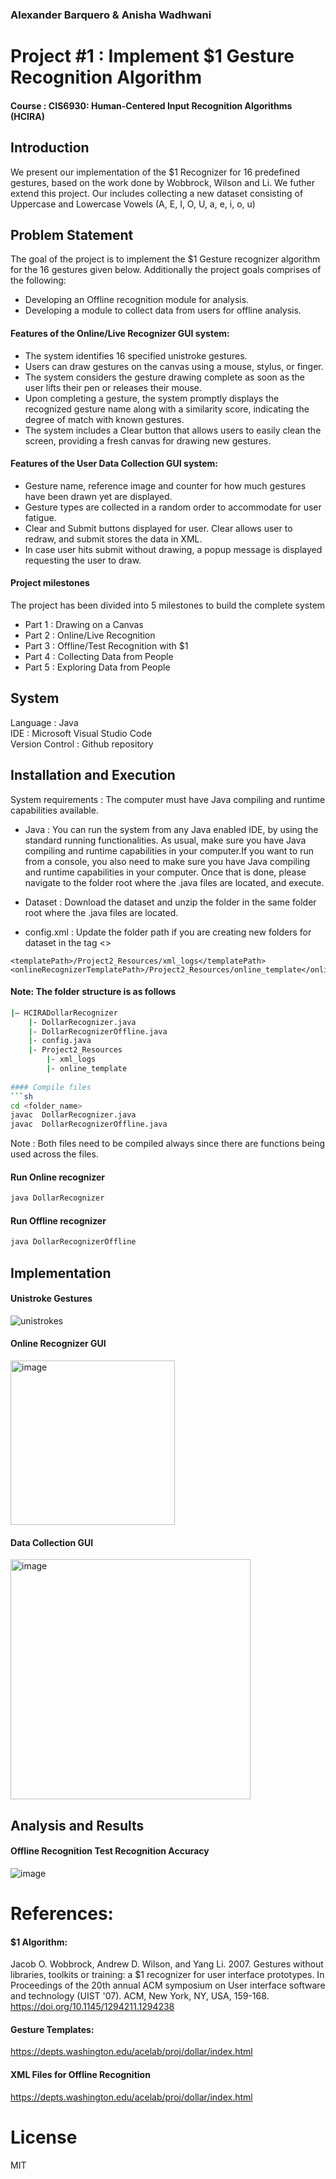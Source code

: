 ### Alexander Barquero & Anisha Wadhwani

# Project #1 : Implement $1 Gesture Recognition Algorithm 

#### Course : CIS6930: Human-Centered Input Recognition Algorithms (HCIRA)

## Introduction
We present our implementation of the $1 Recognizer for 16 predefined gestures, based on the work done by Wobbrock, Wilson and Li.
We futher extend this project. Our includes collecting a new dataset consisting of Uppercase and Lowercase Vowels (A, E, I, O, U, a, e, i, o, u)

## Problem Statement
The goal of the project is to implement the $1 Gesture recognizer algorithm for the 16 gestures given below. Additionally the project goals comprises of the following:
- Developing an Offline recognition module for analysis.
- Developing a module to collect data from users for offline analysis. 

#### Features of the Online/Live Recognizer GUI system: 
- The system identifies 16 specified unistroke gestures.
- Users can draw gestures on the canvas using a mouse, stylus, or finger.
- The system considers the gesture drawing complete as soon as the user lifts their pen or releases their mouse.
- Upon completing a gesture, the system promptly displays the recognized gesture name along with a similarity score, indicating the degree of match with known gestures.
- The system includes a Clear button that allows users to easily clean the screen, providing a fresh canvas for drawing new gestures.

#### Features of the User Data Collection GUI system:
- Gesture name, reference image and counter for how much gestures have been drawn yet are displayed.
- Gesture types are collected in a random order to accommodate for user fatigue.
- Clear and Submit buttons displayed for user. Clear allows user to redraw, and submit stores the data in XML. 
- In case user hits submit without drawing, a popup message is displayed requesting the user to draw.

#### Project milestones
The project has been divided into 5 milestones to build the complete system 
- Part 1 : Drawing on a Canvas 
- Part 2 : Online/Live Recognition 
- Part 3 : Offline/Test Recognition with $1 
- Part 4 : Collecting Data from People 
- Part 5 : Exploring Data from People 

## System
Language : Java   
IDE : Microsoft Visual Studio Code   
Version Control : Github repository   

## Installation and Execution

System requirements : The computer must have Java compiling and runtime capabilities available.
* Java : You can run the system from any Java enabled IDE, by using the standard running functionalities. As usual, make sure you have Java compiling and runtime capabilities in your computer.If you want to run from a console, you also need to make sure you have Java compiling and runtime capabilities in your computer. Once that is done, please navigate to the folder root where the .java files are located, and execute. 

* Dataset : Download the dataset and unzip the folder in the same folder root where the .java files are located. 

* config.xml : Update the folder path if you are creating new folders for dataset in the tag <templatePath> <>
```
<templatePath>/Project2_Resources/xml_logs</templatePath>
<onlineRecognizerTemplatePath>/Project2_Resources/online_template</onlineRecognizerTemplatePath>
```
#### Note: The folder structure is as follows

```sh
|— HCIRADollarRecognizer
	|- DollarRecognizer.java
	|- DollarRecognizerOffline.java
	|- config.java
	|- Project2_Resources
		|- xml_logs
		|- online_template
  
#### Compile files
```sh
cd <folder_name>
javac  DollarRecognizer.java
javac  DollarRecognizerOffline.java
```
Note : Both files need to be compiled always since there are functions being used across the files. 


#### Run Online recognizer 
```sh
java DollarRecognizer
```

#### Run Offline recognizer 
```sh
java DollarRecognizerOffline
```  

## Implementation

#### Unistroke Gestures 
![unistrokes](https://github.com/alebar000/HCIRADollarRecognizer/assets/36306448/b014c199-89ae-43b4-84b8-42e223fb69d4)

#### Online Recognizer GUI
<img width="263" alt="image" src="https://github.com/alebar000/HCIRADollarRecognizer/assets/36306448/5f10e6bb-9f97-4b04-b137-039f40abc57f">

#### Data Collection GUI 
<img width="384" alt="image" src="https://github.com/alebar000/HCIRADollarRecognizer/assets/36306448/54d14442-39d7-49f1-81a7-afed13de8b2c">


## Analysis and Results 

#### Offline Recognition Test Recognition Accuracy
![image](https://github.com/alebar000/HCIRADollarRecognizer/assets/36306448/e8cd4b6e-9df0-435d-824d-d3bbc3c0a9aa)


# References:

#### $1 Algorithm:
Jacob O. Wobbrock, Andrew D. Wilson, and Yang Li. 2007. Gestures without libraries, toolkits or training: a $1 recognizer for user interface prototypes. In Proceedings of the 20th annual ACM symposium on User interface software and technology (UIST '07). ACM, New York, NY, USA, 159-168. https://doi.org/10.1145/1294211.1294238

#### Gesture Templates:
https://depts.washington.edu/acelab/proj/dollar/index.html

#### XML Files for Offline Recognition
https://depts.washington.edu/acelab/proj/dollar/index.html

# License
MIT
